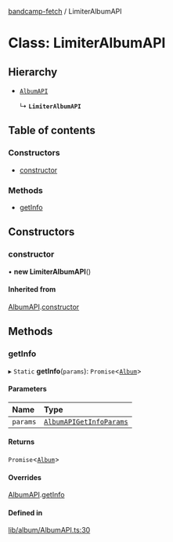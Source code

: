 [bandcamp-fetch](../README.md) / LimiterAlbumAPI

# Class: LimiterAlbumAPI

## Hierarchy

- [`AlbumAPI`](AlbumAPI.md)

  ↳ **`LimiterAlbumAPI`**

## Table of contents

### Constructors

- [constructor](LimiterAlbumAPI.md#constructor)

### Methods

- [getInfo](LimiterAlbumAPI.md#getinfo)

## Constructors

### constructor

• **new LimiterAlbumAPI**()

#### Inherited from

[AlbumAPI](AlbumAPI.md).[constructor](AlbumAPI.md#constructor)

## Methods

### getInfo

▸ `Static` **getInfo**(`params`): `Promise`<[`Album`](../interfaces/Album.md)\>

#### Parameters

| Name | Type |
| :------ | :------ |
| `params` | [`AlbumAPIGetInfoParams`](../interfaces/AlbumAPIGetInfoParams.md) |

#### Returns

`Promise`<[`Album`](../interfaces/Album.md)\>

#### Overrides

[AlbumAPI](AlbumAPI.md).[getInfo](AlbumAPI.md#getinfo)

#### Defined in

[lib/album/AlbumAPI.ts:30](https://github.com/patrickkfkan/bandcamp-fetch/blob/eace49c/src/lib/album/AlbumAPI.ts#L30)
